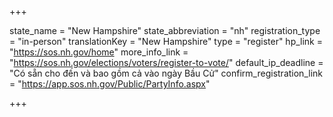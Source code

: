 +++

state_name = "New Hampshire"
state_abbreviation = "nh"
registration_type = "in-person"
translationKey = "New Hampshire"
type = "register"
hp_link = "https://sos.nh.gov/home"
more_info_link = "https://sos.nh.gov/elections/voters/register-to-vote/"
default_ip_deadline = "Có sẵn cho đến và bao gồm cả vào ngày Bầu Cử"
confirm_registration_link = "https://app.sos.nh.gov/Public/PartyInfo.aspx"

+++